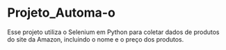 # Projeto_Automa-o
Esse projeto utiliza o Selenium em Python para coletar dados de produtos do site da Amazon,  incluindo o nome e o preço dos produtos.
